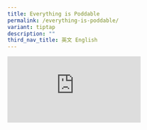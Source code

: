 ```yaml
---
title: Everything is Poddable
permalink: /everything-is-poddable/
variant: tiptap
description: ""
third_nav_title: 英文 English
---
```

<div class="iframe-wrapper">
<iframe allowfullscreen="true" frameborder="0" src="https://www.youtube.com/embed/6AZza1RXHtY?si=zWe1FLkipxz7VmAv"></iframe>
</div>
<p></p>